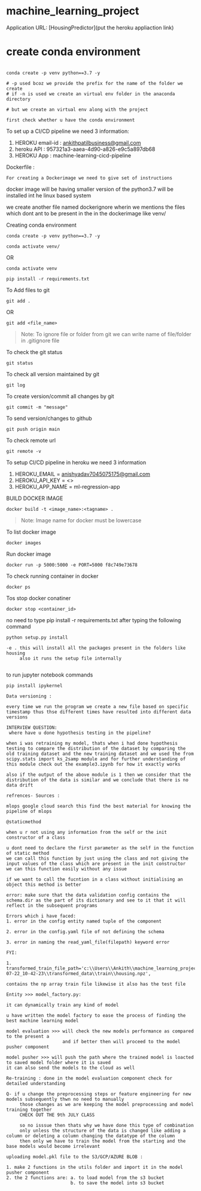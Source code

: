 # machine_learning_project
Application URL:
[HousingPredictor](put the heroku appliaction link)

# create conda environment
```

conda create -p venv python==3.7 -y

# -p used bcoz we provide the prefix for the name of the folder we create
# if -n is used we create an virtual env folder in the anaconda directory 

# but we create an virtual env along with the project 

first check whether u have the conda environment
``` 

To set up a CI/CD pipeline we need 3 information:
1. HEROKU email-id : ankithpatilbusiness@gmail.com
2. heroku API : 957321a3-aaea-4d90-a826-e9c5a897db68
3. HEROKU App : machine-learning-cicd-pipeline



Dockerfile :

``` For creating a Dockerimage we need to give set of instructions ```

docker image will be having smaller version of the python3.7 will be installed int he linux based system 

we create another file named dockerignore wherin we mentions the files which dont ant to be present in the in the dockerimage
like venv/


Creating conda environment
```
conda create -p venv python==3.7 -y
```
```
conda activate venv/
```
OR 
```
conda activate venv
```

```
pip install -r requirements.txt
```

To Add files to git
```
git add .
```

OR
```
git add <file_name>
```

> Note: To ignore file or folder from git we can write name of file/folder in .gitignore file

To check the git status 
```
git status
```
To check all version maintained by git
```
git log
```

To create version/commit all changes by git
```
git commit -m "message"
```

To send version/changes to github
```
git push origin main
```

To check remote url 
```
git remote -v
```

To setup CI/CD pipeline in heroku we need 3 information
1. HEROKU_EMAIL = anishyadav7045075175@gmail.com
2. HEROKU_API_KEY = <>
3. HEROKU_APP_NAME = ml-regression-app

BUILD DOCKER IMAGE
```
docker build -t <image_name>:<tagname> .
```
> Note: Image name for docker must be lowercase


To list docker image
```
docker images
```

Run docker image
```
docker run -p 5000:5000 -e PORT=5000 f8c749e73678
```

To check running container in docker
```
docker ps
```

Tos stop docker conatiner
```
docker stop <container_id>
```

no need to type pip install -r requirements.txt after typing the following command
```
python setup.py install
```

```
-e . this will install all the packages present in the folders like housing
     also it runs the setup file internally
     
```

to run jupyter notebook commands

```
pip install ipykernel
```

```
Data versioning :
```

```
every time we run the program we create a new file based on specific timestamp thus thse different times have resulted into different data versions
```

```
INTERVIEW QUESTION:
 where have u done hypothesis testing in the pipeline? 
```
```
when i was retraining my model, thats when i had done hypothesis testing to compare the distribution of the dataset by comparing the old training dataset and the new training dataset and we used the from scipy.stats import ks_2samp module and for further understanding of this module check out the example3.ipynb for how it exactly works

also if the output of the above module is 1 then we consider that the distribution of the data is similar and we conclude that there is no data drift 
```

```
refrences- Sources :
```
```
mlops google cloud search this find the best material for knowing the pipeline of mlops
``` 

```
@staticmethod
```
```
when u r not using any information from the self or the init constructor of a class

u dont need to declare the first parameter as the self in the function of static method
we can call this function by just using the class and not giving the input values of the class which are present in the init constructor
we can this function easily without any issue

if we want to call the fucntion in a class without initialising an object this method is better
```

```
error: make sure that the data validation config contains the schema.dir as the part of its dictionary and see to it that it will reflect in the subsequent programs
``` 
```
Errors which i have faced:
1. error in the config entity named tuple of the component 

2. error in the config.yaml file of not defining the schema

3. error in naming the read_yaml_file(filepath) keyword error
```

```
FYI:

1.  transformed_train_file_path='c:\\Users\\Ankith\\machine_learning_project\\housing\\artifact\\data_transformation\\2022-07-22_10-42-23\\transformed_data\\train\\housing.npz',

contains the np array train file likewise it also has the test file
```

```
Entity >>> model_factory.py:

it can dynamically train any kind of model
```

```
u have written the model factory to ease the process of finding the best machine learning model
```
```
model evaluation >>> will check the new models performance as compared to the present a
                     and if better then will proceed to the model pusher component

model pusher >>> will push the path where the trained model is loacted to saved model folder where it is saved
it can also send the models to the cloud as well
```

```
Re-training : done in the model evaluation component check for detailed understanding
```
```
Q- if u change the preprocessing steps or feature engineering for new models subsequently thwn no need to manually 
     those changes as we are keeping the model preprocessing and model training together 
     CHECK OUT THE 9th JULY CLASS

     so no isssue then thats why we have done this type of combination
     only unless the structure of the data is changed like adding a column or deleting a column changing the datatype of the column 
     then only we have to train the model from the starting and the base models would become irrelevant 
```

```
uploading model.pkl file to the S3/GCP/AZURE BLOB :

1. make 2 functions in the utils folder and import it in the model pusher component
2. the 2 functions are: a. to load model from the s3 bucket
                        b. to save the model into s3 bucket


